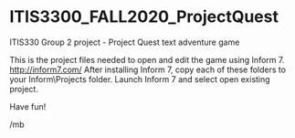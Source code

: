 # ITIS3300_FALL2020_ProjectQuest
ITIS330 Group 2 project - Project Quest text adventure game

This is the project files needed to open and edit the game using Inform 7.  http://inform7.com/
After installing Inform 7, copy each of these folders to your Inform\Projects folder.
Launch Inform 7 and select open existing project.

Have fun!

/mb